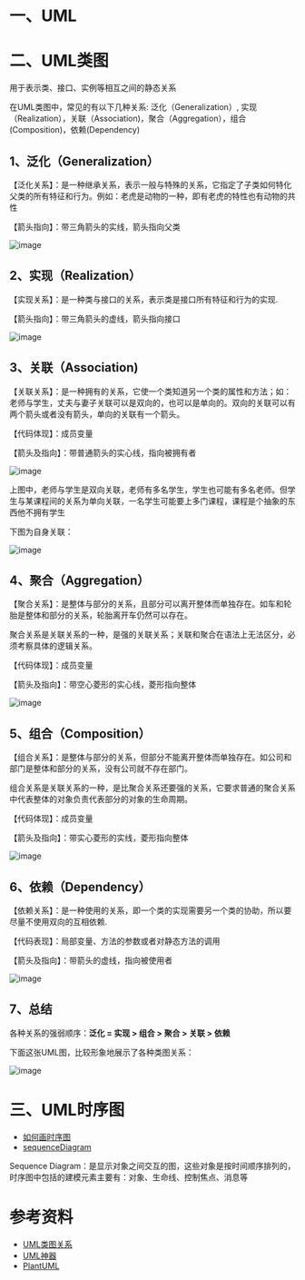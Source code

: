 
# 一、UML

# 二、UML类图

用于表示类、接口、实例等相互之间的静态关系

在UML类图中，常见的有以下几种关系: 泛化（Generalization）, 实现（Realization），关联（Association)，聚合（Aggregation），组合(Composition)，依赖(Dependency)

## 1、泛化（Generalization）

【泛化关系】：是一种继承关系，表示一般与特殊的关系，它指定了子类如何特化父类的所有特征和行为。例如：老虎是动物的一种，即有老虎的特性也有动物的共性

【箭头指向】：带三角箭头的实线，箭头指向父类

![image](image/泛化关系图.png)


## 2、实现（Realization）

【实现关系】：是一种类与接口的关系，表示类是接口所有特征和行为的实现.

【箭头指向】：带三角箭头的虚线，箭头指向接口

![image](image/实现关系图.png)


## 3、关联（Association)

【关联关系】：是一种拥有的关系，它使一个类知道另一个类的属性和方法；如：老师与学生，丈夫与妻子关联可以是双向的，也可以是单向的。双向的关联可以有两个箭头或者没有箭头，单向的关联有一个箭头。

【代码体现】：成员变量

【箭头及指向】：带普通箭头的实心线，指向被拥有者

![image](image/关联关系图.png)

上图中，老师与学生是双向关联，老师有多名学生，学生也可能有多名老师。但学生与某课程间的关系为单向关联，一名学生可能要上多门课程，课程是个抽象的东西他不拥有学生

下图为自身关联：

![image](image/自关联.png)

## 4、聚合（Aggregation）

【聚合关系】：是整体与部分的关系，且部分可以离开整体而单独存在。如车和轮胎是整体和部分的关系，轮胎离开车仍然可以存在。

聚合关系是关联关系的一种，是强的关联关系；关联和聚合在语法上无法区分，必须考察具体的逻辑关系。

【代码体现】：成员变量

【箭头及指向】：带空心菱形的实心线，菱形指向整体

![image](image/聚合关系图.png)

## 5、组合（Composition）

【组合关系】：是整体与部分的关系，但部分不能离开整体而单独存在。如公司和部门是整体和部分的关系，没有公司就不存在部门。

组合关系是关联关系的一种，是比聚合关系还要强的关系，它要求普通的聚合关系中代表整体的对象负责代表部分的对象的生命周期。

【代码体现】：成员变量

【箭头及指向】：带实心菱形的实线，菱形指向整体

![image](image/组合关系图.png)

## 6、依赖（Dependency）

【依赖关系】：是一种使用的关系，即一个类的实现需要另一个类的协助，所以要尽量不使用双向的互相依赖.

【代码表现】：局部变量、方法的参数或者对静态方法的调用

【箭头及指向】：带箭头的虚线，指向被使用者

![image](image/依赖关系图.png)

## 7、总结

各种关系的强弱顺序：**泛化 = 实现 > 组合 > 聚合 > 关联 > 依赖**

下面这张UML图，比较形象地展示了各种类图关系：

![image](image/UML关系图.png)

# 三、UML时序图

- [如何画时序图](https://mp.weixin.qq.com/s/VVwN7IIQlYbZAaUG2ORiqg)
- [sequenceDiagram](https://mermaid.js.org/syntax/sequenceDiagram.html)

Sequence Diagram：是显示对象之间交互的图，这些对象是按时间顺序排列的，时序图中包括的建模元素主要有：对象、生命线、控制焦点、消息等

# 参考资料

* [UML类图关系](http://www.uml.org.cn/oobject/201609062.asp)
* [UML神器](https://app.zenuml.com/)
* [PlantUML](https://plantuml.com/zh/)
